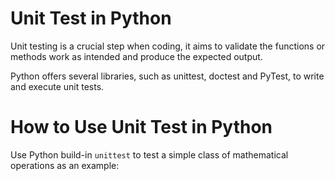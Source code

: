 # Unit Test in Python

Unit testing is a crucial step when coding, it aims to validate the functions or methods work as intended and produce the expected output.

Python offers several libraries, such as unittest, doctest and PyTest, to write and execute unit tests.

# How to Use Unit Test in Python

Use Python build-in `unittest` to test a simple class of mathematical operations as an example:






